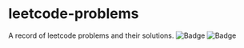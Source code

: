 # leetcode-problems
A record of leetcode problems and their solutions.
![Badge](https://cp-logo.vercel.app/leetcode/akarshtripathi03?logo=true)
![Badge](https://cp-logo.vercel.app/codechef/akarsh__?logo=true)
